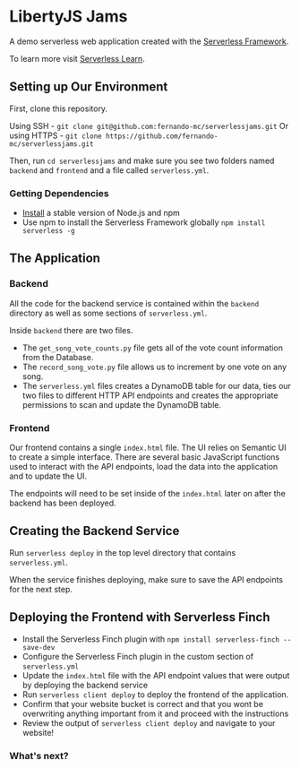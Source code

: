 # LibertyJS Jams

A demo serverless web application created with the [Serverless Framework](https://serverless.com).

To learn more visit [Serverless Learn](https://serverless.com/learn).

## Setting up Our Environment

First, clone this repository.

Using SSH - `git clone git@github.com:fernando-mc/serverlessjams.git`
Or using HTTPS - `git clone https://github.com/fernando-mc/serverlessjams.git`

Then, run `cd serverlessjams` and make sure you see two folders named `backend` and `frontend` and a file called `serverless.yml`.

### Getting Dependencies

- [Install](https://nodejs.org/en/download/) a stable version of Node.js and npm
- Use npm to install the Serverless Framework globally `npm install serverless -g`

## The Application

### Backend

All the code for the backend service is contained within the `backend` directory as well as some sections of `serverless.yml`.

Inside `backend` there are two files.

- The `get_song_vote_counts.py` file gets all of the vote count information from the Database.
- The `record_song_vote.py` file allows us to increment by one vote on any song.
- The `serverless.yml` files creates a DynamoDB table for our data, ties our two files to different HTTP API endpoints and creates the appropriate permissions to scan and update the DynamoDB table.

### Frontend

Our frontend contains a single `index.html` file. The UI relies on Semantic UI to create a simple interface. There are several basic JavaScript functions used to interact with the API endpoints, load the data into the application and to update the UI.

The endpoints will need to be set inside of the `index.html` later on after the backend has been deployed.

## Creating the Backend Service

Run `serverless deploy` in the top level directory that contains `serverless.yml`.

When the service finishes deploying, make sure to save the API endpoints for the next step.

## Deploying the Frontend with Serverless Finch

- Install the Serverless Finch plugin with `npm install serverless-finch --save-dev`
- Configure the Serverless Finch plugin in the custom section of `serverless.yml`
- Update the `index.html` file with the API endpoint values that were output by deploying the backend service
- Run `serverless client deploy` to deploy the frontend of the application.
- Confirm that your website bucket is correct and that you wont be overwriting anything important from it and proceed with the instructions
- Review the output of `serverless client deploy` and navigate to your website!

### What's next?